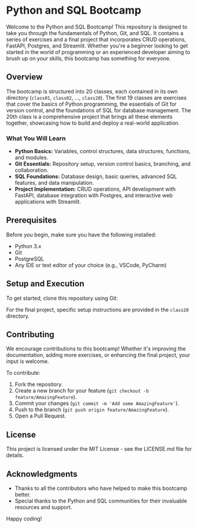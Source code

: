 # Python and SQL Bootcamp

Welcome to the Python and SQL Bootcamp! This repository is designed to take you through the fundamentals of Python, Git, and SQL. It contains a series of exercises and a final project that incorporates CRUD operations, FastAPI, Postgres, and Streamlit. Whether you're a beginner looking to get started in the world of programming or an experienced developer aiming to brush up on your skills, this bootcamp has something for everyone.

## Overview

The bootcamp is structured into 20 classes, each contained in its own directory (`class01`, `class02`, ..., `class20`). The first 19 classes are exercises that cover the basics of Python programming, the essentials of Git for version control, and the foundations of SQL for database management. The 20th class is a comprehensive project that brings all these elements together, showcasing how to build and deploy a real-world application.

### What You Will Learn

- **Python Basics:** Variables, control structures, data structures, functions, and modules.
- **Git Essentials:** Repository setup, version control basics, branching, and collaboration.
- **SQL Foundations:** Database design, basic queries, advanced SQL features, and data manipulation.
- **Project Implementation:** CRUD operations, API development with FastAPI, database integration with Postgres, and interactive web applications with Streamlit.

## Prerequisites

Before you begin, make sure you have the following installed:
- Python 3.x
- Git
- PostgreSQL
- Any IDE or text editor of your choice (e.g., VSCode, PyCharm)

## Setup and Execution

To get started, clone this repository using Git:


For the final project, specific setup instructions are provided in the `class20` directory.

## Contributing

We encourage contributions to this bootcamp! Whether it's improving the documentation, adding more exercises, or enhancing the final project, your input is welcome.

To contribute:
1. Fork the repository.
2. Create a new branch for your feature (`git checkout -b feature/AmazingFeature`).
3. Commit your changes (`git commit -m 'Add some AmazingFeature'`).
4. Push to the branch (`git push origin feature/AmazingFeature`).
5. Open a Pull Request.

## License

This project is licensed under the MIT License - see the LICENSE.md file for details.

## Acknowledgments

- Thanks to all the contributors who have helped to make this bootcamp better.
- Special thanks to the Python and SQL communities for their invaluable resources and support.

Happy coding!
